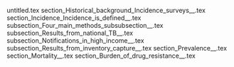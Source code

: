 untitled.tex
section_Historical_background_Incidence_surveys__.tex
section_Incidence_Incidence_is_defined__.tex
subsection_Four_main_methods_subsubsection__.tex
subsection_Results_from_national_TB__.tex
subsection_Notifications_in_high_income__.tex
subsection_Results_from_inventory_capture__.tex
section_Prevalence__.tex
section_Mortality__.tex
section_Burden_of_drug_resistance__.tex
